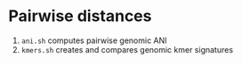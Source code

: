 # Pairwise distances

1. `ani.sh` computes pairwise genomic ANI
2. `kmers.sh` creates and compares genomic kmer signatures
